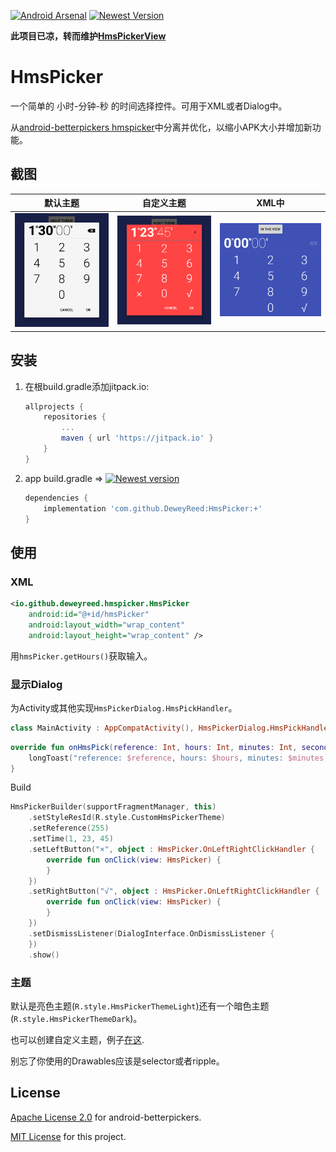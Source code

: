 [![Android Arsenal]( https://img.shields.io/badge/Android%20Arsenal-HmsPicker-green.svg?style=flat)]( https://android-arsenal.com/details/1/6764)
[![Newest Version](https://jitpack.io/v/DeweyReed/HmsPicker.svg)](https://jitpack.io/#DeweyReed/HmsPicker)

**此项目已凉，转而维护[HmsPickerView](https://github.com/DeweyReed/HmsPickerView)**


# HmsPicker

一个简单的 小时-分钟-秒 的时间选择控件。可用于XML或者Dialog中。

从[android-betterpickers hmspicker](https://github.com/code-troopers/android-betterpickers)中分离并优化，以缩小APK大小并增加新功能。

## 截图

| 默认主题 | 自定义主题 | XML中 |
|:-:|:-:|:-:|
| ![默认主题](https://github.com/DeweyReed/HmsPicker/blob/master/art/light.png?raw=true) | ![自定义主题](https://github.com/DeweyReed/HmsPicker/blob/master/art/custom.png?raw=true) | ![XML中](https://github.com/DeweyReed/HmsPicker/blob/master/art/view.png?raw=true) |

## 安装

1. 在根build.gradle添加jitpack.io:

    ```Groovy
    allprojects {
        repositories {
            ...
            maven { url 'https://jitpack.io' }
        }
    }
    ```

1. app build.gradle => [![Newest version](https://jitpack.io/v/DeweyReed/HmsPicker.svg)](https://jitpack.io/#DeweyReed/HmsPicker)

    ```Groovy
    dependencies {
        implementation 'com.github.DeweyReed:HmsPicker:+'
    }
    ```

## 使用

### XML

```XML
<io.github.deweyreed.hmspicker.HmsPicker
    android:id="@+id/hmsPicker"
    android:layout_width="wrap_content"
    android:layout_height="wrap_content" />
```

用`hmsPicker.getHours()`获取输入。

### 显示Dialog

为Activity或其他实现`HmsPickerDialog.HmsPickHandler`。

```Kotlin
class MainActivity : AppCompatActivity(), HmsPickerDialog.HmsPickHandler {
```

```Kotlin
override fun onHmsPick(reference: Int, hours: Int, minutes: Int, seconds: Int) {
    longToast("reference: $reference, hours: $hours, minutes: $minutes, seconds: $seconds")
}
```

Build

```Kotlin
HmsPickerBuilder(supportFragmentManager, this)
    .setStyleResId(R.style.CustomHmsPickerTheme)
    .setReference(255)
    .setTime(1, 23, 45)
    .setLeftButton("×", object : HmsPicker.OnLeftRightClickHandler {
        override fun onClick(view: HmsPicker) {
        }
    })
    .setRightButton("√", object : HmsPicker.OnLeftRightClickHandler {
        override fun onClick(view: HmsPicker) {
        }
    })
    .setDismissListener(DialogInterface.OnDismissListener {
    })
    .show()
```

### 主题

默认是亮色主题(```R.style.HmsPickerThemeLight```)还有一个暗色主题(```R.style.HmsPickerThemeDark```)。

也可以创建自定义主题，例子[在这](https://github.com/DeweyReed/HmsPicker/blob/master/app/src/main/res/values/styles.xml#L12).

别忘了你使用的Drawables应该是selector或者ripple。

## License

[Apache License 2.0](https://github.com/code-troopers/android-betterpickers#license) for android-betterpickers.

[MIT License](https://github.com/DeweyReed/HmsPicker/blob/master/LICENSE) for this project.
